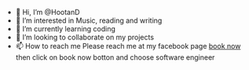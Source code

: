 - 👋 Hi, I’m @HootanD
- 👀 I’m interested in Music, reading and writing
- 🌱 I’m currently learning coding
- 💞️ I’m looking to collaborate on my projects
- 📫 How to reach me Please reach me at my facebook page [book now](https://www.facebook.com/everlastingfairytaletranslatorsandinterpreters)
then click on book now botton and choose software engineer 
<!---HootanD/github.io-EverlastingFairytaleAccountingBooks- is a ✨ special ✨ repository because its `README.md` (this file) appears on your GitHub profile.
You can click the Preview link to take a look at your changes.
--->
